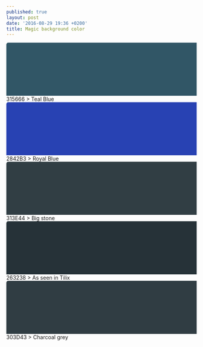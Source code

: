 ```yaml
---
published: true
layout: post
date: '2016-08-29 19:36 +0200'
title: Magic background color
---
```

<svg width="720" height="200">
  <rect width="720" height="200" rx="5" ry="5" 
  style="fill:#315666" />
</svg> 
315666 > Teal Blue

<svg width="720" height="200">
  <rect width="720" height="200" rx="5" ry="5" 
  style="fill:#2842B3" />
</svg> 
2842B3 > Royal Blue

<svg width="720" height="200">
  <rect width="720" height="200" rx="5" ry="5" 
  style="fill:#313E44" />
</svg> 
313E44 > Big stone

<svg width="720" height="200">
  <rect width="720" height="200" rx="5" ry="5" 
  style="fill:#263238" />
</svg> 
263238 > As seen in Tilix

<svg width="720" height="200">
  <rect width="720" height="200" rx="5" ry="5" 
  style="fill:#303D43" />
</svg> 
303D43 > Charcoal grey
